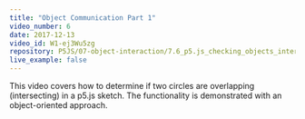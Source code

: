 ```yaml
---
title: "Object Communication Part 1"
video_number: 6
date: 2017-12-13
video_id: W1-ej3Wu5zg
repository: P5JS/07-object-interaction/7.6_p5.js_checking_objects_intersection_1
live_example: false
---
```

This video covers how to determine if two circles are overlapping (intersecting) in a p5.js sketch.
The functionality is demonstrated with an object-oriented approach.
